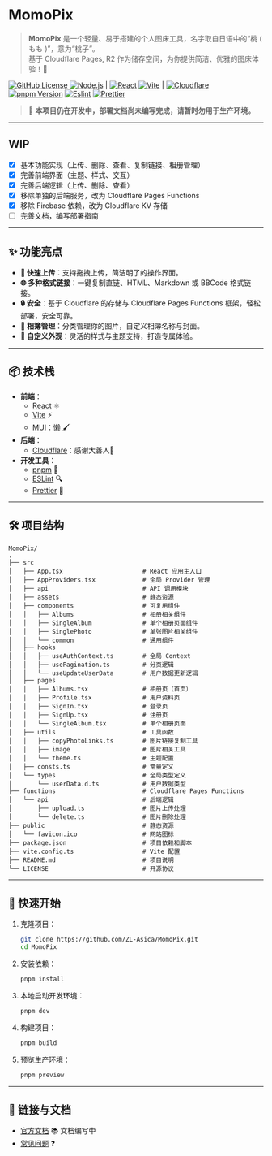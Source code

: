 # MomoPix

> **MomoPix** 是一个轻量、易于搭建的个人图床工具，名字取自日语中的“桃 ( もも )”，意为“桃子”。  
> 基于 Cloudflare Pages, R2 作为储存空间，为你提供简洁、优雅的图床体验！🎉

[![GitHub License][license-badge]][license-link]
[![Node.js][node-badge]][node-link] |
[![React][react-badge]][react-link]
[![Vite][vite-badge]][vite-link] |
[![Cloudflare][cloudflare-badge]][cloudflare-link]
[![pnpm Version][pnpm-badge]][pnpm-link]
[![Eslint][eslint-badge]][eslint-link]
[![Prettier][prettier-badge]][prettier-link]

> 🚧 **本项目仍在开发中，部署文档尚未编写完成，请暂时勿用于生产环境。**

---

## WIP

- [x] 基本功能实现（上传、删除、查看、复制链接、相册管理）
- [x] 完善前端界面（主题、样式、交互）
- [x] 完善后端逻辑（上传、删除、查看）
- [x] 移除单独的后端服务，改为 Cloudflare Pages Functions
- [x] 移除 Firebase 依赖，改为 Cloudflare KV 存储
- [ ] 完善文档，编写部署指南

---

## ✨ 功能亮点

- **📂 快速上传**：支持拖拽上传，简洁明了的操作界面。
- **🌐 多种格式链接**：一键复制直链、HTML、Markdown 或 BBCode 格式链接。
- **🔒 安全**：基于 Cloudflare 的存储与 Cloudflare Pages Functions 框架，轻松部署，安全可靠。
- **📸 相簿管理**：分类管理你的图片，自定义相簿名称与封面。
- **🎨 自定义外观**：灵活的样式与主题支持，打造专属体验。

---

## 📦 技术栈

- **前端**：
  - [React](https://react.dev/) ⚛️
  - [Vite](https://vite.dev/) ⚡
  - [MUI](https://mui.com/)：懒 🖌️
- **后端**：
  - [Cloudflare](https://www.cloudflare.com/)：感谢大善人🙏
- **开发工具**：
  - [pnpm](https://pnpm.io/) 🚀
  - [ESLint][eslint-link] 🔍
  - [Prettier][prettier-link] 🎨

---

## 🛠️ 项目结构

```plaintext
MomoPix/
.
├── src
│   ├── App.tsx                      # React 应用主入口
│   ├── AppProviders.tsx             # 全局 Provider 管理
│   ├── api                          # API 调用模块
│   ├── assets                       # 静态资源
│   ├── components                   # 可复用组件
│   │   ├── Albums                   # 相册相关组件
│   │   ├── SingleAlbum              # 单个相册页面组件
│   │   ├── SinglePhoto              # 单张图片相关组件
│   │   └── common                   # 通用组件
│   ├── hooks
│   │   ├── useAuthContext.ts        # 全局 Context
│   │   ├── usePagination.ts         # 分页逻辑
│   │   └── useUpdateUserData        # 用户数据更新逻辑
│   ├── pages
│   │   ├── Albums.tsx               # 相册页（首页）
│   │   ├── Profile.tsx              # 用户资料页
│   │   ├── SignIn.tsx               # 登录页
│   │   ├── SignUp.tsx               # 注册页
│   │   └── SingleAlbum.tsx          # 单个相册页面
│   ├── utils                        # 工具函数
│   │   ├── copyPhotoLinks.ts        # 图片链接复制工具
│   │   ├── image                    # 图片相关工具
│   │   └── theme.ts                 # 主题配置
│   ├── consts.ts                    # 常量定义
│   └── types                        # 全局类型定义
│       └── userData.d.ts            # 用户数据类型
├── functions                        # Cloudflare Pages Functions
│   └── api                          # 后端逻辑
│       ├── upload.ts                # 图片上传处理
│       └── delete.ts                # 图片删除处理
├── public                           # 静态资源
│   └── favicon.ico                  # 网站图标
├── package.json                     # 项目依赖和脚本
├── vite.config.ts                   # Vite 配置
├── README.md                        # 项目说明
└── LICENSE                          # 开源协议
```

---

## 🚀 快速开始

1. 克隆项目：

   ```bash
   git clone https://github.com/ZL-Asica/MomoPix.git
   cd MomoPix
   ```

2. 安装依赖：

   ```bash
   pnpm install
   ```

3. 本地启动开发环境：

   ```bash
   pnpm dev
   ```

4. 构建项目：

   ```bash
   pnpm build
   ```

5. 预览生产环境：

   ```bash
   pnpm preview
   ```

---

## 🔗 链接与文档

- [官方文档](https://github.com/ZL-Asica/MomoPix/README.md) 📚 文档编写中
- [常见问题](https://github.com/ZL-Asica/MomoPix/issues) ❓
<!-- - [贡献指南](https://github.com/ZL-Asica/MomoPix/blob/main/CONTRIBUTING.md) 🛠️ -->

<!-- Badges -->

[cloudflare-badge]: https://img.shields.io/badge/Cloudflare-F38020?logo=Cloudflare&logoColor=white
[cloudflare-link]: https://www.cloudflare.com/
[eslint-badge]: https://img.shields.io/badge/eslint-4B32C3?logo=eslint&logoColor=white
[eslint-link]: https://www.npmjs.com/package/eslint-config-zl-asica
[license-badge]: https://img.shields.io/github/license/ZL-Asica/MomoPix
[license-link]: https://github.com/ZL-Asica/MomoPix/blob/main/LICENSE
[node-badge]: https://img.shields.io/badge/node%3E=18.18-339933?logo=node.js&logoColor=white
[node-link]: https://nodejs.org/
[pnpm-badge]: https://img.shields.io/github/package-json/packageManager/ZL-Asica/MomoPix?label=&logo=pnpm&logoColor=fff&color=F69220
[pnpm-link]: https://pnpm.io/
[prettier-badge]: https://img.shields.io/badge/Prettier-F7B93E?logo=Prettier&logoColor=white
[prettier-link]: https://www.npmjs.com/package/@zl-asica/prettier-config
[react-badge]: https://img.shields.io/badge/React-%2320232a.svg?logo=react&logoColor=%2361DAFB
[react-link]: https://react.dev/
[vite-badge]: https://img.shields.io/badge/Vite-646CFF?logo=vite&logoColor=fff
[vite-link]: https://vite.dev/
